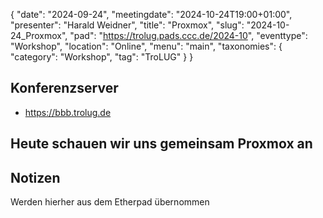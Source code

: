 {
   "date": "2024-09-24",
   "meetingdate": "2024-10-24T19:00+01:00",
   "presenter": "Harald Weidner",
   "title": "Proxmox",
   "slug": "2024-10-24_Proxmox",
   "pad": "https://trolug.pads.ccc.de/2024-10",
   "eventtype": "Workshop",
   "location": "Online",
   "menu": "main",
   "taxonomies": {
        "category": "Workshop",
        "tag": "TroLUG"
    }
}

## Konferenzserver
* https://bbb.trolug.de

## Heute schauen wir uns gemeinsam Proxmox an

## Notizen
Werden hierher aus dem Etherpad übernommen

